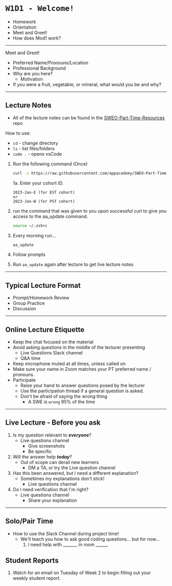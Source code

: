 # `W1D1 - Welcome!`

- Homework
- Orientation
- Meet and Greet!
- How does Mod1 work?

---

Meet and Greet!

- Preferred Name/Pronouns/Location
- Professional Background
- Why are you here?
  - Motivation
- If you were a fruit, vegetable, or mineral, what would you be and why?

---

## Lecture Notes

- All of the lecture notes can be found in the [SWEO-Part-Time-Resources] repo

How to use:

- `cd` - change directory
- `ls` - list files/folders
- `code .` - opens vsCode

1. Run the following command (Once)

    ```bash
    curl -s https://raw.githubusercontent.com/appacademy/SWEO-Part-Time-Resources/main/utilities/scripts/folder_structure.sh | bash
    ```
    1a. Enter your cohort ID.
    
    ``` 
    2023-Jan-E (for EST cohort)
    or
    2023-Jan-W (for PST cohort)
    ```

2. run the command that was given to you upon successful curl to give you access to the aa_update command.

    ```bash
    source ~/.zshrc
    ```

3. Every morning run...

    ```bash
    aa_update
    ```

4. Follow prompts
5. Run `aa_update` again after lecture to get live lecture notes

---

## Typical Lecture Format

- Prompt/Homework Review
- Group Practice
- Discussion

---

## Online Lecture Etiquette

- Keep the chat focused on the material
- Avoid asking questions in the middle of the lecturer presenting
  - Live Questions Slack channel
  - Q&A time
- Keep microphone muted at all times, unless called on
- Make sure your name in Zoom matches your PT preferred name / pronouns.
- Participate
  - Raise your hand to answer questions posed by the lecturer
  - Use the participation thread if a general question is asked.
  - Don't be afraid of saying the wrong thing
    - A SWE is `wrong` 95% of the time

---

## Live Lecture - Before you ask

1. Is my question relevant to ***everyone***?
    - Live questions channel
      - Give screenshots
      - Be specific
2. Will the answer help ***today***?
    - Out of scope can derail new learners
      - DM a TA, or try the Live question channel
3. Has this been answered, but I need a different explanation?
    - Sometimes my explanations don't stick!
      - Live questions channel
4. Do I need verification that I'm right?
    - Live questions channel
      - Share your explanation

---

## Solo/Pair Time

- How to use the Slack Channel during project time!
  - We'll teach you how to ask good coding questions... but for now...
    1. I need help with _______ in room ______

## Student Reports

1. Watch for an email on Tuesday of Week 2 to begin filling out your weekly student report.

[SWEO-Part-Time-Resources]: https://github.com/appacademy/SWEO-Part-Time-Resources

